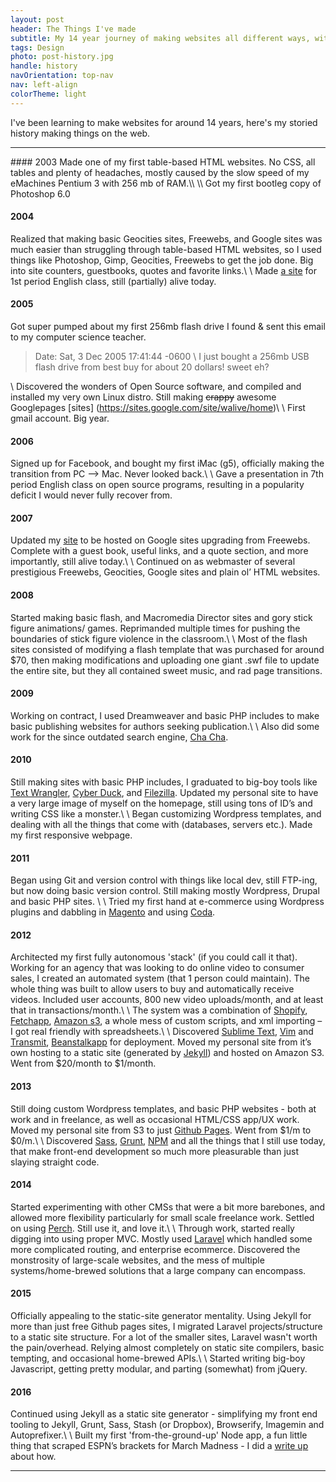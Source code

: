```yaml
---
layout: post
header: The Things I've made
subtitle: My 14 year journey of making websites all different ways, with all different tools, technologies, and experiences.
tags: Design
photo: post-history.jpg
handle: history
navOrientation: top-nav
nav: left-align
colorTheme: light
---
```


I've been learning to make websites for around 14 years, here's my storied history making things on the web.

---

<div class="history-content" markdown="1">
#### 2003
Made one of my first table-based HTML websites. No CSS, all tables and plenty of headaches, mostly caused by the slow speed of my eMachines Pentium 3 with 256 mb of RAM.\\
\\
Got my first bootleg copy of Photoshop 6.0


#### 2004
Realized that making basic Geocities sites, Freewebs, and Google sites was much easier than struggling through table-based HTML websites, so I used things like Photoshop, Gimp, Geocities, Freewebs to get the job done. Big into site counters, guestbooks, quotes and favorite links.\\
\\
Made [a site](https://sites.google.com/site/1stperiodenglish/home) for 1st period English class, still (partially) alive today.



#### 2005
Got super pumped about my first 256mb flash drive I found & sent this email to my computer science teacher.

> Date: Sat, 3 Dec 2005 17:41:44 -0600 \\
>  I just bought a 256mb USB flash drive from best buy for about 20 dollars! sweet eh?


\\
Discovered the wonders of Open Source software, and compiled and installed my very own Linux distro. Still making ~~crappy~~ awesome Googlepages [sites] (https://sites.google.com/site/walive/home)\\
\\
First gmail account. Big year.


#### 2006
Signed up for Facebook, and bought my first iMac (g5), officially making the transition from PC —> Mac. Never looked back.\\
\\
Gave a presentation in 7th period English class on open source programs, resulting in a popularity deficit I would never fully recover from.


#### 2007
Updated my [site](https://sites.google.com/site/hanse00/home) to be hosted on Google sites upgrading from Freewebs.  Complete with a guest book, useful links, and a quote section, and more importantly, still alive today.\\
\\
Continued on as webmaster of several prestigious Freewebs, Geocities, Google sites and plain ol’ HTML websites.

#### 2008
Started making basic flash, and Macromedia Director sites and gory stick figure animations/ games. Reprimanded multiple times for pushing the boundaries of stick figure violence in the classroom.\\
\\
Most of the flash sites consisted of modifying a flash template that was purchased for around $70, then making modifications and uploading one giant .swf file to update the entire site, but they all contained sweet music, and rad page transitions.


#### 2009
Working on contract, I used Dreamweaver and basic PHP includes to make basic publishing websites for authors seeking publication.\\
\\
Also did some work for the since outdated search engine, [Cha Cha](https://en.wikipedia.org/wiki/ChaCha_(search_engine)).


#### 2010
Still making sites with basic PHP includes, I graduated to big-boy tools like [Text Wrangler](http://www.barebones.com/products/textwrangler/), [Cyber Duck](https://cyberduck.io/), and [Filezilla](https://filezilla-project.org/). Updated my personal site to have a very large image of myself on the homepage, still using tons of ID’s and writing CSS like a monster.\\
\\
Began customizing Wordpress templates, and dealing with all the things that come with (databases, servers etc.). Made my first responsive webpage.


#### 2011
Began using Git and version control with things like local dev, still FTP-ing, but now doing basic version control. Still making mostly Wordpress, Drupal and basic PHP sites. \\
\\
Tried my first hand at e-commerce using Wordpress plugins and dabbling in [Magento](https://magento.com/) and using [Coda](https://panic.com/coda/).


#### 2012
Architected my first fully autonomous 'stack' (if you could call it that).  Working for an agency that was looking to do online video to consumer sales, I created an automated system (that 1 person could maintain). The whole thing was built to allow users to buy and automatically receive videos. Included user accounts, 800 new video uploads/month, and at least that in transactions/month.\\
\\
The system was a combination of [Shopify](https://www.shopify.com/), [Fetchapp](http://www.fetchapp.com/), [Amazon s3](https://aws.amazon.com/s3/), a whole mess of custom scripts, and xml importing – I got real friendly with spreadsheets.\\
\\
Discovered [Sublime Text](https://www.sublimetext.com/), [Vim](http://www.vim.org/) and [Transmit](https://panic.com/transmit/), [Beanstalkapp](http://beanstalkapp.com/) for deployment.  Moved my personal site from it’s own hosting to a static site (generated by [Jekyll](https://jekyllrb.com/)) and hosted on Amazon S3.  Went from $20/month to $1/month.


#### 2013
Still doing custom Wordpress templates, and basic PHP websites - both at work and in freelance, as well as occasional HTML/CSS app/UX work. Moved my personal site from S3 to just [Github Pages](https://pages.github.com/). Went from $1/m to $0/m.\\
\\
Discovered [Sass](http://sass-lang.com/), [Grunt](http://gruntjs.com/), [NPM](https://www.npmjs.com/) and all the things that I still use today, that make front-end development so much more pleasurable than just slaying straight code.


#### 2014
Started experimenting with other CMSs that were a bit more barebones, and allowed more flexibility particularly for small scale freelance work. Settled on using [Perch](https://grabaperch.com/). Still use it, and love it.\\
\\
Through work, started really digging into using proper MVC. Mostly used [Laravel](https://laravel.com/) which handled some more complicated routing, and enterprise ecommerce. Discovered the monstrosity of large-scale websites, and the mess of multiple systems/home-brewed solutions that a large company can encompass.


#### 2015
Officially appealing to the static-site generator mentality. Using Jekyll for more than just free Github pages sites, I migrated Laravel projects/structure to a static site structure. For a lot of the smaller sites, Laravel wasn't worth the pain/overhead. Relying almost completely on static site compilers, basic tempting, and occasional home-brewed APIs.\\
\\
Started writing big-boy Javascript, getting pretty modular, and parting (somewhat) from jQuery.


#### 2016
Continued using Jekyll as a static site generator - simplifying my front end tooling to
Jekyll, Grunt, Sass, Stash (or Dropbox), Browserify, Imagemin and Autoprefixer.\\
\\
Built my first 'from-the-ground-up' Node app, a fun little thing that scraped ESPN’s brackets for March Madness - I did a [write up](https://haaans.com/node/) about how.

</div>



---
